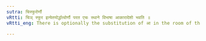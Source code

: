 ```yaml
---
sutra: चिस्फुरोर्णौ
vRtti: चिञ् स्फुर इत्येतयोर्द्धात्वोर्णौ परत एचः स्थाने विभाषा आकारादेशो भवति ॥
vRtti_eng: There is optionally the substitution of आ in the room of the diphthong of the roots चि and स्फुर the when in the Causative.

---
```

